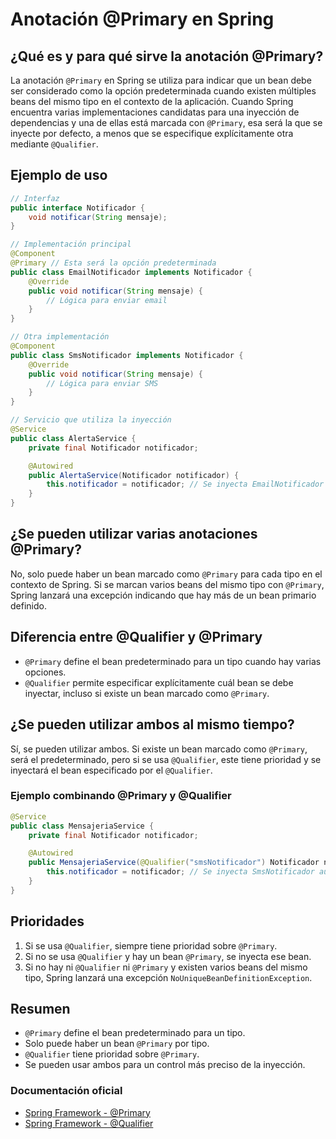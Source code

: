 # Anotación @Primary en Spring

## ¿Qué es y para qué sirve la anotación @Primary?

La anotación `@Primary` en Spring se utiliza para indicar que un bean debe ser considerado como la opción predeterminada cuando existen múltiples beans del mismo tipo en el contexto de la aplicación. Cuando Spring encuentra varias implementaciones candidatas para una inyección de dependencias y una de ellas está marcada con `@Primary`, esa será la que se inyecte por defecto, a menos que se especifique explícitamente otra mediante `@Qualifier`.

## Ejemplo de uso

```java
// Interfaz
public interface Notificador {
    void notificar(String mensaje);
}

// Implementación principal
@Component
@Primary // Esta será la opción predeterminada
public class EmailNotificador implements Notificador {
    @Override
    public void notificar(String mensaje) {
        // Lógica para enviar email
    }
}

// Otra implementación
@Component
public class SmsNotificador implements Notificador {
    @Override
    public void notificar(String mensaje) {
        // Lógica para enviar SMS
    }
}

// Servicio que utiliza la inyección
@Service
public class AlertaService {
    private final Notificador notificador;

    @Autowired
    public AlertaService(Notificador notificador) {
        this.notificador = notificador; // Se inyecta EmailNotificador por defecto
    }
}
```

## ¿Se pueden utilizar varias anotaciones @Primary?

No, solo puede haber un bean marcado como `@Primary` para cada tipo en el contexto de Spring. Si se marcan varios beans del mismo tipo con `@Primary`, Spring lanzará una excepción indicando que hay más de un bean primario definido.

## Diferencia entre @Qualifier y @Primary

- `@Primary` define el bean predeterminado para un tipo cuando hay varias opciones.
- `@Qualifier` permite especificar explícitamente cuál bean se debe inyectar, incluso si existe un bean marcado como `@Primary`.

## ¿Se pueden utilizar ambos al mismo tiempo?

Sí, se pueden utilizar ambos. Si existe un bean marcado como `@Primary`, será el predeterminado, pero si se usa `@Qualifier`, este tiene prioridad y se inyectará el bean especificado por el `@Qualifier`.

### Ejemplo combinando @Primary y @Qualifier

```java
@Service
public class MensajeriaService {
    private final Notificador notificador;

    @Autowired
    public MensajeriaService(@Qualifier("smsNotificador") Notificador notificador) {
        this.notificador = notificador; // Se inyecta SmsNotificador aunque EmailNotificador sea @Primary
    }
}
```

## Prioridades

1. Si se usa `@Qualifier`, siempre tiene prioridad sobre `@Primary`.
2. Si no se usa `@Qualifier` y hay un bean `@Primary`, se inyecta ese bean.
3. Si no hay ni `@Qualifier` ni `@Primary` y existen varios beans del mismo tipo, Spring lanzará una excepción `NoUniqueBeanDefinitionException`.

## Resumen

- `@Primary` define el bean predeterminado para un tipo.
- Solo puede haber un bean `@Primary` por tipo.
- `@Qualifier` tiene prioridad sobre `@Primary`.
- Se pueden usar ambos para un control más preciso de la inyección.

### Documentación oficial

- [Spring Framework - @Primary](https://docs.spring.io/spring-framework/reference/core/beans/dependencies/fine-tuning.html#beans-primary)
- [Spring Framework - @Qualifier](https://docs.spring.io/spring-framework/reference/core/beans/dependencies/fine-tuning.html#beans-autowired-annotation)

